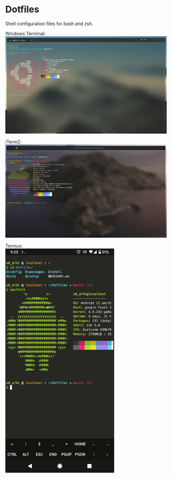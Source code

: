# Dotfiles
Shell configuration files for bash and zsh.

Windows Terminal:
![screenshot](config/WindowsTerminal/screenshot.png)

iTerm2:
![screenshot](config/iTerm2/screenshot.png)

Termux:  
<img src="config/termux/screenshot.png" height="700">